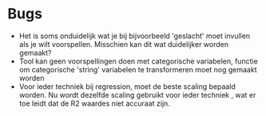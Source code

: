 # Bugs

* Het is soms onduidelijk wat je bij bijvoorbeeld 'geslacht' moet invullen als je wilt voorspellen. Misschien kan dit wat duidelijker worden gemaakt?
* Tool kan geen voorspellingen doen met categorische variabelen, functie om categorische 'string' variabelen te transformeren moet nog gemaakt worden
* Voor ieder techniek  bij regression, moet de beste scaling bepaald worden. Nu wordt dezelfde scaling 
gebruikt voor ieder techniek , wat er toe leidt dat de R2 waardes niet accuraat zijn.
